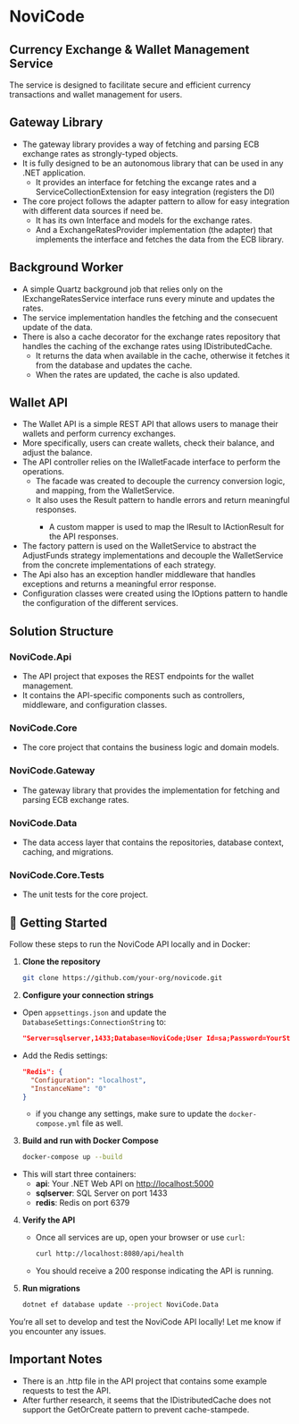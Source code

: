 ﻿# NoviCode

## Currency Exchange & Wallet Management Service

The service is designed to facilitate secure and efficient currency transactions and wallet management for users.
## Gateway Library
- The gateway library provides a way of fetching and parsing ECB exchange rates as strongly-typed objects.
- It is fully designed to be an autonomous library that can be used in any .NET application.
  - It provides an interface for fetching the excange rates and a ServiceCollectionExtension for easy integration (registers the DI)
- The core project follows the adapter pattern to allow for easy integration with different data sources if need be.
  - It has its own Interface and models for the exchange rates.
  - And a ExchangeRatesProvider implementation (the adapter) that implements the interface and fetches the data from the ECB library.

## Background Worker
- A simple Quartz background job that relies only on the IExchangeRatesService interface runs every minute and updates the rates.
- The service implementation handles the fetching and the consecuent update of the data.
- There is also a cache decorator for the exchange rates repository that handles the caching of the exchange rates using IDistributedCache.
  - It returns the data when available in the cache, otherwise it fetches it from the database and updates the cache.
  - When the rates are updated, the cache is also updated.

## Wallet API
- The Wallet API is a simple REST API that allows users to manage their wallets and perform currency exchanges.
- More specifically, users can create wallets, check their balance, and adjust the balance.
- The API controller relies on the IWalletFacade interface to perform the operations.
  - The facade was created to decouple the currency conversion logic, and mapping, from the WalletService.
  - It also uses the Result<T> pattern to handle errors and return meaningful responses.
    - A custom mapper is used to map the IResult<T> to IActionResult for the API responses.
- The factory pattern is used on the WalletService to abstract the AdjustFunds strategy implementations and decouple the WalletService from the concrete implementations of each strategy.
- The Api also has an exception handler middleware that handles exceptions and returns a meaningful error response.
- Configuration classes were created using the IOptions<T> pattern to handle the configuration of the different services.

## Solution Structure
### NoviCode.Api
  - The API project that exposes the REST endpoints for the wallet management.
  - It contains the API-specific components such as controllers, middleware, and configuration classes.
### NoviCode.Core
  - The core project that contains the business logic and domain models.
### NoviCode.Gateway
  - The gateway library that provides the implementation for fetching and parsing ECB exchange rates.
### NoviCode.Data
  - The data access layer that contains the repositories, database context, caching, and migrations.
### NoviCode.Core.Tests
- The unit tests for the core project.

## 🚀 Getting Started

Follow these steps to run the NoviCode API locally and in Docker:

1. **Clone the repository**

   ```bash
   git clone https://github.com/your-org/novicode.git
   ```

2. **Configure your connection strings**

  - Open `appsettings.json` and update the `DatabaseSettings:ConnectionString` to:
    ```json
    "Server=sqlserver,1433;Database=NoviCode;User Id=sa;Password=YourStrong@Passw0rd;TrustServerCertificate=True;"
    ```
  - Add the Redis settings:
    ```json
    "Redis": {
      "Configuration": "localhost",
      "InstanceName": "0"
    }
    ```
    - if you change any settings, make sure to update the `docker-compose.yml` file as well.
    

3. **Build and run with Docker Compose**

   ```bash
   docker-compose up --build
   ```

  - This will start three containers:
    - **api**: Your .NET Web API on [http://localhost:5000](http://localhost:5000)
    - **sqlserver**: SQL Server on port 1433
    - **redis**: Redis on port 6379

4. **Verify the API**

    - Once all services are up, open your browser or use `curl`:
      ```bash
      curl http://localhost:8080/api/health
      ```
    - You should receive a 200 response indicating the API is running.  

5. **Run migrations**  
   ```bash
   dotnet ef database update --project NoviCode.Data
   ```

You’re all set to develop and test the NoviCode API locally! Let me know if you encounter any issues.

## Important Notes
- There is an .http file in the API project that contains some example requests to test the API.
- After further research, it seems that the IDistributedCache does not support the GetOrCreate pattern to prevent cache-stampede.